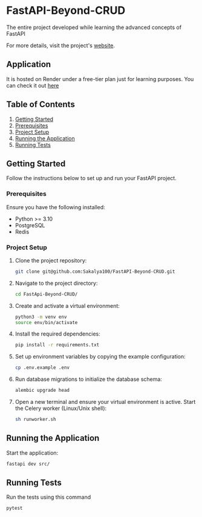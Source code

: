 # FastAPI-Beyond-CRUD
The entire project developed while learning the advanced concepts of FastAPI

For more details, visit the project's [website](https://jod35.github.io/fastapi-beyond-crud-docs/site/).


## Application

It is hosted on Render under a free-tier plan just for learning purposes. You can check it out [here](https://bookly-api-5aos.onrender.com/docs#/)
## Table of Contents

1. [Getting Started](#getting-started)
2. [Prerequisites](#prerequisites)
3. [Project Setup](#project-setup)
4. [Running the Application](#running-the-application)
5. [Running Tests](#running-tests)

## Getting Started
Follow the instructions below to set up and run your FastAPI project.

### Prerequisites
Ensure you have the following installed:

- Python >= 3.10
- PostgreSQL
- Redis

### Project Setup
1. Clone the project repository:
    ```bash
    git clone git@github.com:Sakalya100/FastAPI-Beyond-CRUD.git
    ```
   
2. Navigate to the project directory:
    ```bash
    cd FastApi-Beyond-CRUD/
    ```

3. Create and activate a virtual environment:
    ```bash
    python3 -m venv env
    source env/bin/activate
    ```

4. Install the required dependencies:
    ```bash
    pip install -r requirements.txt
    ```

5. Set up environment variables by copying the example configuration:
    ```bash
    cp .env.example .env
    ```

6. Run database migrations to initialize the database schema:
    ```bash
    alembic upgrade head
    ```

7. Open a new terminal and ensure your virtual environment is active. Start the Celery worker (Linux/Unix shell):
    ```bash
    sh runworker.sh
    ```

## Running the Application
Start the application:

```bash
fastapi dev src/
```

## Running Tests
Run the tests using this command
```bash
pytest
```

